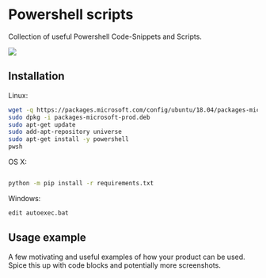 # Powershell scripts


Collection of useful Powershell Code-Snippets and Scripts.

![](header.png)

## Installation


Linux:
```bash
wget -q https://packages.microsoft.com/config/ubuntu/18.04/packages-microsoft-prod.deb
sudo dpkg -i packages-microsoft-prod.deb
sudo apt-get update
sudo add-apt-repository universe
sudo apt-get install -y powershell
pwsh
```

OS X:
```bash
```



```bash
python -m pip install -r requirements.txt

```

Windows:

```sh
edit autoexec.bat
```

## Usage example

A few motivating and useful examples of how your product can be used. Spice this up with code blocks and potentially more screenshots.
